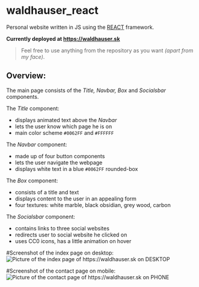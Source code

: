 <!-- This is also mainly a readme writing excercise -->
<!-- pls no bulli, but feedback is welcome :) -->
# waldhauser_react
Personal website written in JS using the [REACT](https://react.dev/) framework.

**Currently deployed at https://waldhauser.sk**
>Feel free to use anything from the repository as you want *(apart from my face)*.

## Overview:

The main page consists of the *Title, Navbar, Box* and *Socialsbar* components.

The *Title* component:
- displays animated text above the *Navbar*
- lets the user know which page he is on
- main color scheme `#0062FF` and `#FFFFFF`

The *Navbar* component:
- made up of four button components
- lets the user navigate the webpage
- displays white text in a blue `#0062FF` rounded-box

The *Box* component: 
- consists of a title and text
- displays content to the user in an appealing form
- four textures: white marble, black obsidian, grey wood, carbon

The *Socialsbar* component:
- contains links to three social websites
- redirects user to social website he clicked on
- uses CC0 icons, has a little animation on hover

#Screenshot of the index page on desktop:
![Picture of the index page of https://waldhauser.sk on DESKTOP](https://cloud.waldhauser.sk/index.php/s/eXDaZ25a5684Q7Z/download/website1.png)

#Screenshot of the contact page on mobile:
![Picture of the contact page of https://waldhauser.sk on PHONE](https://cloud.waldhauser.sk/index.php/s/8mEAYAAoQAJZ7Nt/download/website2.png)
